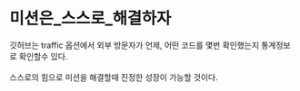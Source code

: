# 미션은_스스로_해결하자
깃허브는 traffic 옵션에서 외부 방문자가 언제, 어떤 코드를 몇번 확인했는지 통계정보로 확인할수 있다.<br>
<br>
스스로의 힘으로 미션을 해결할때 진정한 성장이 가능할 것이다.

<!--
**Firedrago95/Firedrago95** is a ✨ _special_ ✨ repository because its `README.md` (this file) appears on your GitHub profile.

Here are some ideas to get you started:

- 🔭 I’m currently working on ...
- 🌱 I’m currently learning ...
- 👯 I’m looking to collaborate on ...
- 🤔 I’m looking for help with ...
- 💬 Ask me about ...
- 📫 How to reach me: ...
- 😄 Pronouns: ...
- ⚡ Fun fact: ...
-->
